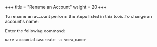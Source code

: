 +++
title = "Rename an Account"
weight = 20
+++

To rename an account perform the steps listed in this topic.To change an account's name: 

Enter the following command: 

    uare-accountaliascreate -a <new_name>

